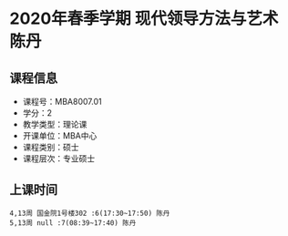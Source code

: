 # 2020年春季学期 现代领导方法与艺术 陈丹






## 课程信息

- 课程号：MBA8007.01
- 学分：2
- 教学类型：理论课
- 开课单位：MBA中心
- 课程类别：硕士
- 课程层次：专业硕士

## 上课时间

```
4,13周 国金院1号楼302 :6(17:30~17:50) 陈丹
5,13周 null :7(08:39~17:40) 陈丹
```


